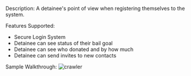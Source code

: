 Description:
A detainee's point of view when registering themselves to the system.

Features Supported:
- Secure Login System
- Detainee can see status of their bail goal
- Detainee can see who donated and by how much
- Detainee can send invites to new contacts


Sample Walkthrough:
![crawler](https://user-images.githubusercontent.com/33678322/56878343-706d3a80-6a08-11e9-8fb1-310d020aa785.gif)
